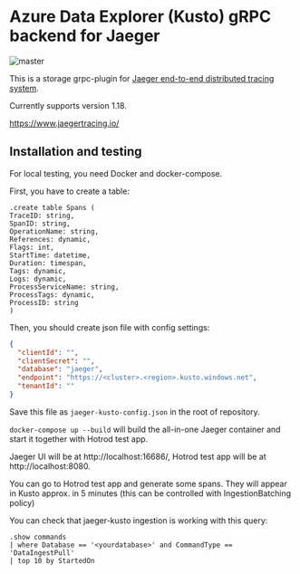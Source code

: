 # Azure Data Explorer (Kusto) gRPC backend for Jaeger

![master](https://github.com/dodopizza/jaeger-kusto/workflows/master/badge.svg)

This is a storage grpc-plugin for [Jaeger end-to-end distributed tracing system](https://www.jaegertracing.io/).

Currently supports version 1.18.

https://www.jaegertracing.io/

## Installation and testing

For local testing, you need Docker and docker-compose.

First, you have to create a table:

```
.create table Spans (
TraceID: string, 
SpanID: string, 
OperationName: string, 
References: dynamic, 
Flags: int, 
StartTime: datetime, 
Duration: timespan, 
Tags: dynamic, 
Logs: dynamic, 
ProcessServiceName: string, 
ProcessTags: dynamic, 
ProcessID: string
) 
```

Then, you should create json file with config settings:

```json
{
  "clientId": "",
  "clientSecret": "",
  "database": "jaeger",
  "endpoint": "https://<cluster>.<region>.kusto.windows.net",
  "tenantId": ""
}
```

Save this file as `jaeger-kusto-config.json` in the root of repository.

`docker-compose up --build` will build the all-in-one Jaeger container and start it together with Hotrod test app.

Jaeger UI will be at http://localhost:16686/, Hotrod test app will be at http://localhost:8080.

You can go to Hotrod test app and generate some spans. They will appear in Kusto approx. in 5 minutes (this can be controlled with IngestionBatching policy)

You can check that jaeger-kusto ingestion is working with this query:

```kql
.show commands
| where Database == '<yourdatabase>' and CommandType == 'DataIngestPull'
| top 10 by StartedOn
```
